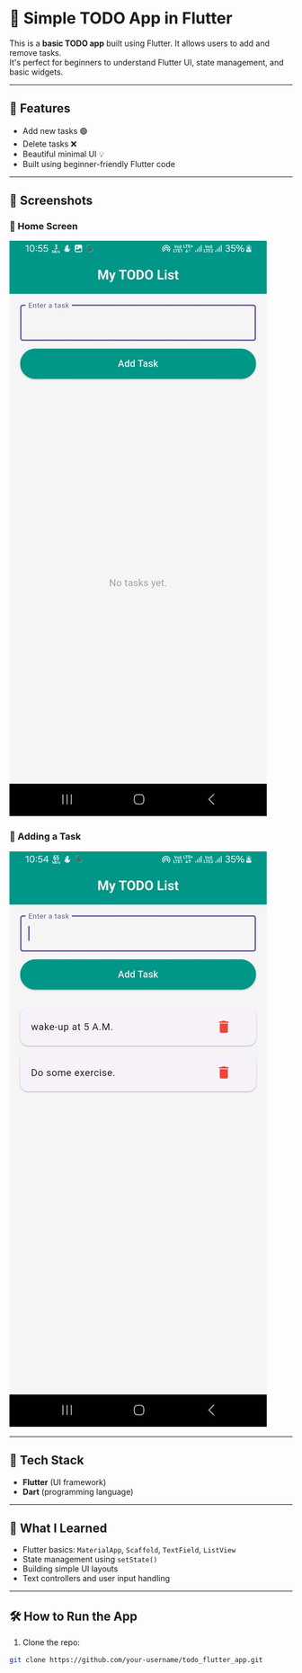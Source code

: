 # 📝 Simple TODO App in Flutter

This is a **basic TODO app** built using Flutter. It allows users to add and remove tasks.  
It's perfect for beginners to understand Flutter UI, state management, and basic widgets.

---

## 🚀 Features

- Add new tasks 🟢
- Delete tasks ❌
- Beautiful minimal UI 💡
- Built using beginner-friendly Flutter code

---

## 📱 Screenshots

### 🧾 Home Screen

![Home Screen](assets/ss2.jpg)

### 📝 Adding a Task

![Add Task Screen](assets/ss1.jpg)

---

## 🎯 Tech Stack

- **Flutter** (UI framework)
- **Dart** (programming language)

---

## 🧠 What I Learned

- Flutter basics: `MaterialApp`, `Scaffold`, `TextField`, `ListView`
- State management using `setState()`
- Building simple UI layouts
- Text controllers and user input handling

---

## 🛠️ How to Run the App

1. Clone the repo:

```bash
git clone https://github.com/your-username/todo_flutter_app.git
```
